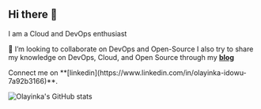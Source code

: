 ## Hi there 👋

 I am a Cloud and DevOps enthusiast 

👯 I’m looking to collaborate on DevOps and Open-Source
I also try to share my knowledge on DevOps, Cloud, and Open Source through my **[blog](https://medium.com/@olayinkancs)** 
<p> 
 Connect me on  **[linkedin](https://www.linkedin.com/in/olayinka-idowu-7a92b3166)**.
</p>


![Olayinka's GitHub stats](https://github-readme-stats.vercel.app/api?username=haywhyz&show_icons=true&count_private=true) 

